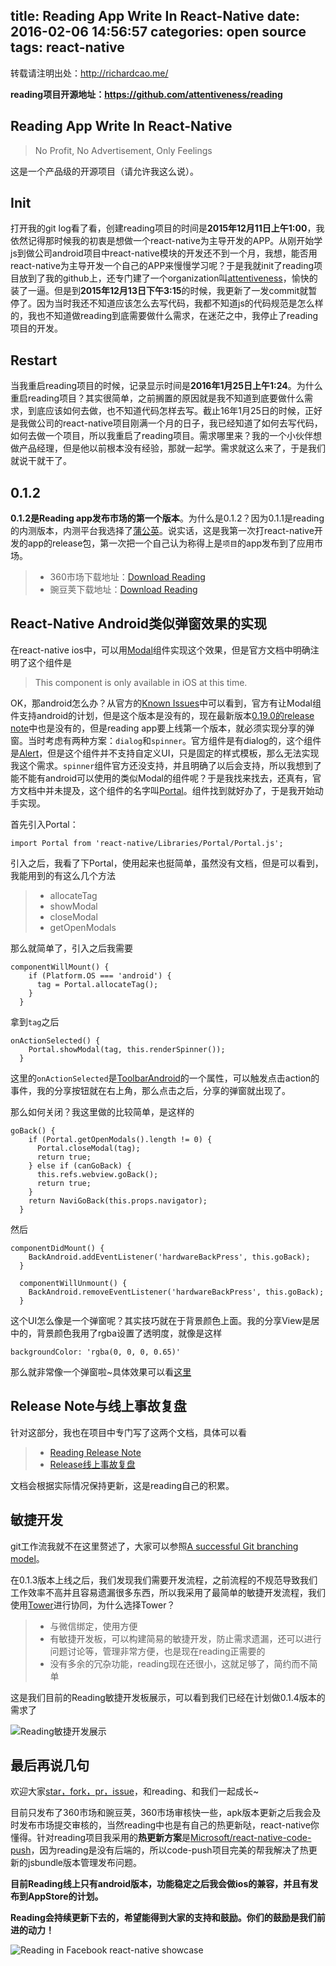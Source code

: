 title: Reading App Write In React-Native
date: 2016-02-06 14:56:57
categories: open source
tags: react-native
---
转载请注明出处：http://richardcao.me/

**reading项目开源地址：https://github.com/attentiveness/reading**
## Reading App Write In React-Native
> No Profit, No Advertisement, Only Feelings

这是一个产品级的开源项目（请允许我这么说）。
## Init
打开我的git log看了看，创建reading项目的时间是**2015年12月11日上午1:00**，我依然记得那时候我的初衷是想做一个react-native为主导开发的APP。从刚开始学js到做公司android项目中react-native模块的开发还不到一个月，我想，能否用react-native为主导开发一个自己的APP来慢慢学习呢？于是我就init了reading项目放到了我的github上，还专门建了一个organization叫[attentiveness](https://github.com/attentiveness)，愉快的装了一逼。但是到**2015年12月13日下午3:15**的时候，我更新了一发commit就暂停了。因为当时我还不知道应该怎么去写代码，我都不知道js的代码规范是怎么样的，我也不知道做reading到底需要做什么需求，在迷茫之中，我停止了reading项目的开发。
## Restart
当我重启reading项目的时候，记录显示时间是**2016年1月25日上午1:24**。为什么重启reading项目？其实很简单，之前搁置的原因就是我不知道到底要做什么需求，到底应该如何去做，也不知道代码怎样去写。截止16年1月25日的时候，正好是我做公司的react-native项目刚满一个月的日子，我已经知道了如何去写代码，如何去做一个项目，所以我重启了reading项目。需求哪里来？我的一个小伙伴想做产品经理，但是他以前根本没有经验，那就一起学。需求就这么来了，于是我们就说干就干了。
## 0.1.2
**0.1.2是Reading app发布市场的第一个版本**。为什么是0.1.2？因为0.1.1是reading的内测版本，内测平台我选择了[蒲公英](http://www.pgyer.com/)。说实话，这是我第一次打react-native开发的app的release包，第一次把一个自己认为称得上是`项目`的app发布到了应用市场。
>* 360市场下载地址：[Download Reading](http://zhushou.360.cn/detail/index/soft_id/3217938?recrefer=SE_D_Reading)
>* 豌豆荚下载地址：[Download Reading](http://www.wandoujia.com/apps/com.reading)

## React-Native Android类似弹窗效果的实现
在react-native ios中，可以用[Modal](https://facebook.github.io/react-native/docs/modal.html#content)组件实现这个效果，但是官方文档中明确注明了这个组件是
> This component is only available in iOS at this time.

OK，那android怎么办？从官方的[Known Issues](https://facebook.github.io/react-native/docs/known-issues.html#content)中可以看到，官方有让Modal组件支持android的计划，但是这个版本是没有的，现在最新版本[0.19.0的release note](https://github.com/facebook/react-native/releases)中也是没有的，但是reading app要上线第一个版本，就必须实现分享的弹窗。当时考虑有两种方案：`dialog`和`spinner`。官方组件是有dialog的，这个组件是[Alert](https://facebook.github.io/react-native/docs/alert.html#content)，但是这个组件并不支持自定义UI，只是固定的样式模板，那么无法实现我这个需求。`spinner`组件官方还没支持，并且明确了以后会支持，所以我想到了能不能有android可以使用的类似Modal的组件呢？于是我找来找去，还真有，官方文档中并未提及，这个组件的名字叫[Portal](https://github.com/facebook/react-native/blob/master/Libraries/Portal/Portal.js)。组件找到就好办了，于是我开始动手实现。

首先引入Portal：

```
import Portal from 'react-native/Libraries/Portal/Portal.js';
```

引入之后，我看了下Portal，使用起来也挺简单，虽然没有文档，但是可以看到，我能用到的有这么几个方法
>* allocateTag
>* showModal
>* closeModal
>* getOpenModals

那么就简单了，引入之后我需要

```
componentWillMount() {
    if (Platform.OS === 'android') {
      tag = Portal.allocateTag();
    }
  }
```
拿到`tag`之后

```
onActionSelected() {
    Portal.showModal(tag, this.renderSpinner());
  }
```
这里的`onActionSelected`是[ToolbarAndroid](https://facebook.github.io/react-native/docs/toolbarandroid.html#content)的一个属性，可以触发点击action的事件，我的分享按钮就在右上角，那么点击之后，分享的弹窗就出现了。

那么如何关闭？我这里做的比较简单，是这样的

```
goBack() {
    if (Portal.getOpenModals().length != 0) {
      Portal.closeModal(tag);
      return true;
    } else if (canGoBack) {
      this.refs.webview.goBack();
      return true;
    }
    return NaviGoBack(this.props.navigator);
  }
```
然后

```
componentDidMount() {
    BackAndroid.addEventListener('hardwareBackPress', this.goBack);
  }

  componentWillUnmount() {
    BackAndroid.removeEventListener('hardwareBackPress', this.goBack);
  }
```

这个UI怎么像是一个弹窗呢？其实技巧就在于背景颜色上面。我的分享View是居中的，背景颜色我用了rgba设置了透明度，就像是这样

```
backgroundColor: 'rgba(0, 0, 0, 0.65)'
```
那么就非常像一个弹窗啦~具体效果可以看[这里](https://github.com/attentiveness/reading/blob/master/screenshot/Reading_Share.jpg)
## Release Note与线上事故复盘
针对这部分，我也在项目中专门写了这两个文档，具体可以看
>* [Reading Release Note](https://github.com/attentiveness/reading/releases)
>* [Release线上事故复盘](https://github.com/attentiveness/reading/blob/master/Reading_OnLine_Accident.md)

文档会根据实际情况保持更新，这是reading自己的积累。

## 敏捷开发
git工作流我就不在这里赘述了，大家可以参照[A successful Git branching model](http://nvie.com/posts/a-successful-git-branching-model/)。

在0.1.3版本上线之后，我们发现我们需要开发流程，之前流程的不规范导致我们工作效率不高并且容易遗漏很多东西，所以我采用了最简单的敏捷开发流程，我们使用[Tower](https://tower.im/)进行协同，为什么选择Tower？
>* 与微信绑定，使用方便
>* 有敏捷开发板，可以构建简易的敏捷开发，防止需求遗漏，还可以进行问题讨论等，管理非常方便，也是现在reading正需要的
>* 没有多余的冗杂功能，reading现在还很小，这就足够了，简约而不简单

这是我们目前的Reading敏捷开发板展示，可以看到我们已经在计划做0.1.4版本的需求了

![Reading敏捷开发展示](http://7xr0xq.com1.z0.glb.clouddn.com/Reading%E6%95%8F%E6%8D%B7%E5%BC%80%E5%8F%91%E5%B1%95%E7%A4%BA.jpg)

## 最后再说几句
欢迎大家[star，fork，pr，issue](https://github.com/attentiveness/reading)，和reading、和我们一起成长~

目前只发布了360市场和豌豆荚，360市场审核快一些，apk版本更新之后我会及时发布市场提交审核的，当然reading中也是有自己的热更新哒，react-native你懂得。针对reading项目我采用的**热更新方案**是[Microsoft/react-native-code-push](https://github.com/Microsoft/react-native-code-push)，因为reading是没有后端的，所以code-push项目完美的帮我解决了热更新的jsbundle版本管理发布问题。

**目前Reading线上只有android版本，功能稳定之后我会做ios的兼容，并且有发布到AppStore的计划。**

**Reading会持续更新下去的，希望能得到大家的支持和鼓励。你们的鼓励是我们前进的动力！**

![Reading in Facebook react-native showcase](http://7xr0xq.com1.z0.glb.clouddn.com/reading_in_react-native_showcase.jpg)